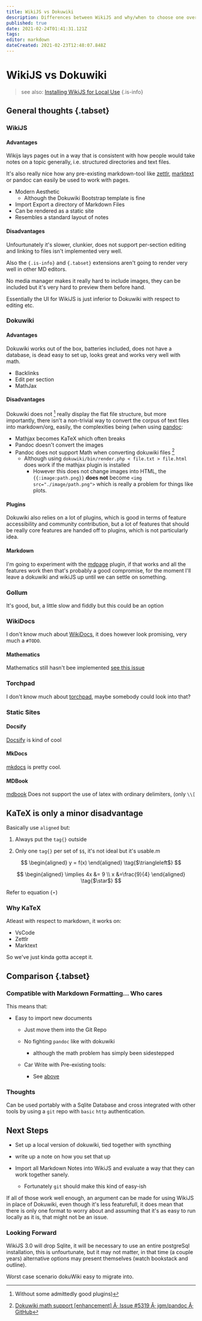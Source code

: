 ```yaml
---
title: WikiJS vs Dokuwiki
description: Differences between WikiJS and why/when to choose one over the other
published: true
date: 2021-02-24T01:41:31.121Z
tags: 
editor: markdown
dateCreated: 2021-02-23T12:48:07.848Z
---
```


# WikiJS vs Dokuwiki

> see also:
>  [Installing WikiJS for Local Use](./installing-wikijs-for-local-use.md)
{.is-info}

## General thoughts {.tabset}


### WikiJS

#### Advantages

Wikijs lays pages out in a way that is consistent with how people would take notes on a topic generally, i.e. structured directories and text files.

It's also really nice how any pre-existing markdown-tool like [zettlr](https://github.com/Zettlr/Zettlr), [marktext](https://github.com/marktext/marktext) or pandoc can easily be used to work with pages.

- Modern Aesthetic
  - Although the Dokuwiki Bootstrap template is fine
- Import Export a directory of Markdown Files
- Can be rendered as a static site
- Resembles a standard layout of notes

#### Disadvantages

Unfourtunately it's slower, clunkier, does not support per-section editing and linking to files isn't implemented very well.

Also the `{.is-info}` and `{.tabset}` extensions aren't going to render very well in other MD editors.

No media manager makes it really hard to include images, they can be included but it's very hard to preview them before hand.

Essentially the UI for WikiJS is just inferior to Dokuwiki with respect to editing etc.

### Dokuwiki

#### Advantages
Dokuwiki works out of the box, batteries included, does not have a database, is dead easy to set up, looks great and works very well with math.

- Backlinks
- Edit per section
- MathJax

#### Disadvantages

Dokuwiki does not [^1] really display the flat file structure, but more importantly, there isn't a non-trivial way to convert the corpus of text files into markdown/org, easily, the complexities being (when using [pandoc](https://github.com/jgm/pandoc):

- Mathjax becomes KaTeX which often breaks
- Pandoc doesn't convert the images
- Pandoc does not support Math when converting dokuwiki files [^2]
  - Although using `dokuwiki/bin/render.php < file.txt > file.html` does work if the mathjax plugin is installed
    - However this does not change images into HTML, the `{{:image:path.png}}` **does not** become `<img src="./image/path.png">` which is really a problem for things like plots.


#### Plugins
Dokuwiki also relies on a lot of plugins, which is good in terms of feature accessibility and community contribution, but a lot of features that should be really core features are handed off to plugins, which is not particularly idea.

#### Markdown
I'm going to experiment with the [mdpage](https://www.dokuwiki.org/plugin:mdpage) plugin, if that works and all the features work then that's probably a good compromise, for the moment I'll leave a dokuwiki and wikiJS up until we can settle on something.

[^2]: [Dokuwiki math support [enhancement] Â· Issue #5319 Â· jgm/pandoc Â· GitHub](https://github.com/jgm/pandoc/issues/5319)



[^1]: Without some admittedly good plugins)

### Gollum

It's good, but, a little slow and fiddly but this could be an option

### WikiDocs

I don't know much about [WikiDocs](https://www.wikidocs.it/demo), it does however look promising, very much a `#TODO`.

#### Mathematics

Mathematics still hasn't bee implemented [see this issue](https://github.com/Zavy86/WikiDocs/issues/16)

### Torchpad

I don't know much about [torchpad](http://torchpad.com/), maybe somebody could look into that?

### Static Sites

#### Docsify
[Docsify](https://docsify.js.org/#/) is kind of cool

#### MkDocs
[mkdocs](https://www.mkdocs.org/) is pretty cool.
#### MDBook

[mdbook](https://rust-lang.github.io/mdBook/index.html) Does not support the use of latex with ordinary delimiters, (only  `\\[`

## KaTeX is only a minor disadvantage

Basically use `aligned` but:

1. Always put the `tag{}` outside
  
2. Only one `tag{}` per set of `$$`, it's not ideal but it's usable.m
  
$$
  \begin{aligned}
  y = f(x)
  \end{aligned} \tag{$\triangleleft$}
$$
  
$$
  \begin{aligned}
  \implies 4x &= 9 \\
  x &=\frac{9}{4}
  \end{aligned} \tag{$\star$}
$$

Refer to equation $(\star)$

### Why KaTeX

<a name="why-katex"></a>
Atleast with respect to markdown, it works on:

- VsCode
- Zettlr
- Marktext

So we've just kinda gotta accept it.

## Comparison {.tabset}


### Compatible with Markdown Formatting... Who cares

<a name="compatible"></a>

This means that:

- Easy to import new documents
  
  - Just move them into the Git Repo
    
  - No fighting `pandoc` like with dokuwiki
    
    - although the math problem has simply been sidestepped
  - Car Write with Pre-existing tools:
    
    - See [above](#why-katex)
  
### Thoughts
  
  Can be used portably with a Sqlite Database and cross integrated with other tools by using a `git` repo with `basic` `http` authentication.
  
  

## Next Steps

- Set up a local version of dokuwiki, tied together with syncthing
  
- write up a note on how you set that up
  
- Import all Markdown Notes into WikiJS and evaluate a way that they can work together sanely.
  
  - Fortunately `git` should make this kind of easy-ish
    

If all of those work well enough, an argument can be made for using WikiJS in place of Dokuwiki, even though it's less featurefull, it does mean that there is only one format to worry about and assuming that it's as easy to run locally as it is, that might not be an issue.

### Looking Forward

WikiJS 3.0 will drop Sqlite, it will be necessary to use an entire postgreSql installation, this is unfourtunate, but it may not matter, in that time (a couple years) alternative options may present themselves (watch bookstack and outline).

Worst case scenario dokuWiki easy to migrate into.